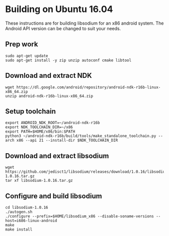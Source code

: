 # Building on Ubuntu 16.04
These instructions are for building libsodium for an x86 android system. The Android API version can be changed to suit your needs.

## Prep work
```
sudo apt-get update
sudo apt-get install -y zip unzip autoconf cmake libtool
```

## Download and extract NDK
```
wget https://dl.google.com/android/repository/android-ndk-r16b-linux-x86_64.zip
unzip android-ndk-r16b-linux-x86_64.zip
```

## Setup toolchain
```
export ANDROID_NDK_ROOT=~/android-ndk-r16b
export NDK_TOOLCHAIN_DIR=~/x86
export PATH=$HOME/x86/bin:$PATH
python3 ~/android-ndk-r16b/build/tools/make_standalone_toolchain.py --arch x86 --api 21 --install-dir $NDK_TOOLCHAIN_DIR
```

## Download and extract libsodium
```
wget https://github.com/jedisct1/libsodium/releases/download/1.0.16/libsodium-1.0.16.tar.gz
tar xf libsodium-1.0.16.tar.gz
```

## Configure and build libsodium
```
cd libsodium-1.0.16
./autogen.sh
./configure --prefix=$HOME/libsodium_x86 --disable-soname-versions --host=i686-linux-android
make
make install
```
